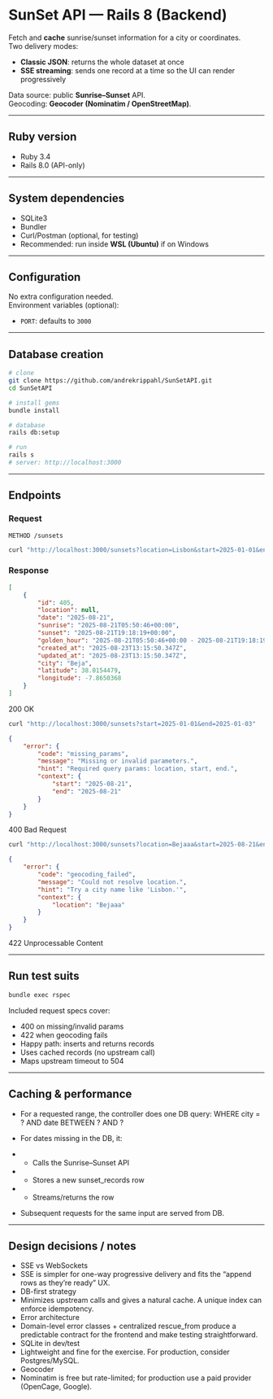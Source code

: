 # SunSet API — Rails 8 (Backend)

Fetch and **cache** sunrise/sunset information for a city or coordinates.  
Two delivery modes:

- **Classic JSON**: returns the whole dataset at once  
- **SSE streaming**: sends one record at a time so the UI can render progressively  

Data source: public **Sunrise–Sunset** API.  
Geocoding: **Geocoder (Nominatim / OpenStreetMap)**.

---

## Ruby version

- Ruby 3.4  
- Rails 8.0 (API-only)

---

## System dependencies

- SQLite3  
- Bundler  
- Curl/Postman (optional, for testing)  
- Recommended: run inside **WSL (Ubuntu)** if on Windows

---

## Configuration

No extra configuration needed.  
Environment variables (optional):  
- `PORT`: defaults to `3000`

---

## Database creation

```bash
# clone
git clone https://github.com/andrekrippahl/SunSetAPI.git
cd SunSetAPI

# install gems
bundle install

# database
rails db:setup

# run
rails s
# server: http://localhost:3000
```
---

## Endpoints

### Request
```plaintext
METHOD /sunsets
```
```bash
curl "http://localhost:3000/sunsets?location=Lisbon&start=2025-01-01&end=2025-01-03"
```

### Response
```json
[
    {
        "id": 405,
        "location": null,
        "date": "2025-08-21",
        "sunrise": "2025-08-21T05:50:46+00:00",
        "sunset": "2025-08-21T19:18:19+00:00",
        "golden_hour": "2025-08-21T05:50:46+00:00 - 2025-08-21T19:18:19+00:00",
        "created_at": "2025-08-23T13:15:50.347Z",
        "updated_at": "2025-08-23T13:15:50.347Z",
        "city": "Beja",
        "latitude": 38.0154479,
        "longitude": -7.8650368
    }
]
```
200 OK

```bash
curl "http://localhost:3000/sunsets?start=2025-01-01&end=2025-01-03"
```

```json
{
    "error": {
        "code": "missing_params",
        "message": "Missing or invalid parameters.",
        "hint": "Required query params: location, start, end.",
        "context": {
            "start": "2025-08-21",
            "end": "2025-08-21"
        }
    }
}
```
400 Bad Request

```bash
curl "http://localhost:3000/sunsets?location=Bejaaa&start=2025-08-21&end=2025-08-21"
```
```json
{
    "error": {
        "code": "geocoding_failed",
        "message": "Could not resolve location.",
        "hint": "Try a city name like 'Lisbon.'",
        "context": {
            "location": "Bejaaa"
        }
    }
}
```
422 Unprocessable Content

---


## Run test suits

```bash 
bundle exec rspec
```

Included request specs cover:
- 400 on missing/invalid params
- 422 when geocoding fails
- Happy path: inserts and returns records
- Uses cached records (no upstream call)
- Maps upstream timeout to 504

---

## Caching & performance

- For a requested range, the controller does one DB query:
WHERE city = ? AND date BETWEEN ? AND ?
- For dates missing in the DB, it:

- - Calls the Sunrise–Sunset API

- - Stores a new sunset_records row

- - Streams/returns the row

- Subsequent requests for the same input are served from DB.

---

## Design decisions / notes

- SSE vs WebSockets
- SSE is simpler for one-way progressive delivery and fits the “append rows as they’re ready” UX.
- DB-first strategy
- Minimizes upstream calls and gives a natural cache. A unique index can enforce idempotency.
- Error architecture
- Domain-level error classes + centralized rescue_from produce a predictable contract for the frontend and make testing straightforward.
- SQLite in dev/test
- Lightweight and fine for the exercise. For production, consider Postgres/MySQL.
- Geocoder
- Nominatim is free but rate-limited; for production use a paid provider (OpenCage, Google).